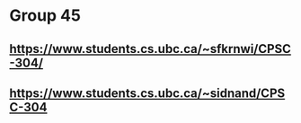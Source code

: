 # Group 45 
## https://www.students.cs.ubc.ca/~sfkrnwi/CPSC-304/
## https://www.students.cs.ubc.ca/~sidnand/CPSC-304
